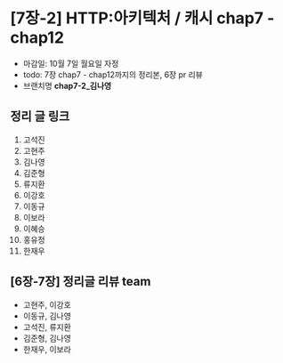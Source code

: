 # [7장-2] HTTP:아키텍처 / 캐시 chap7 - chap12

- 마감일: 10월 7일 월요일 자정
- todo: 7장 chap7 - chap12까지의 정리본, 6장 pr 리뷰
- 브랜치명 **chap7-2\_김나영**

## 정리 글 링크

1. 고석진
2. 고현주
3. 김나영
4. 김준형
5. 류지환
6. 이강호
7. 이동규
8. 이보라
9. 이혜승
10. 홍유정
11. 한재우

## [6장-7장] 정리글 리뷰 team

- 고현주, 이강호
- 이동규, 김나영
- 고석진, 류지환
- 김준형, 김나영
- 한재우, 이보라
